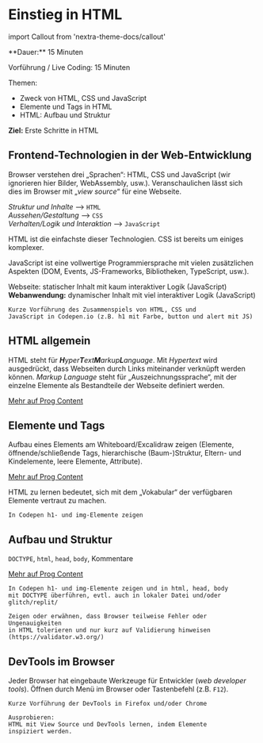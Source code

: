 # Einstieg in HTML

import Callout from 'nextra-theme-docs/callout'

<Callout>
  **Dauer:** 15 Minuten

  Vorführung / Live Coding: 15 Minuten

  Themen:

  - Zweck von HTML, CSS und JavaScript
  - Elemente und Tags in HTML
  - HTML: Aufbau und Struktur

  **Ziel:** Erste Schritte in HTML
</Callout>

## Frontend-Technologien in der Web-Entwicklung

Browser verstehen drei „Sprachen“: HTML, CSS und 
JavaScript (wir ignorieren hier Bilder, WebAssembly, usw.).
Veranschaulichen lässt sich dies im Browser mit 
„_view source_“ für eine Webseite.

_Struktur und Inhalte_ ⟶ `HTML` \
_Aussehen/Gestaltung_ ⟶ `CSS` \
_Verhalten/Logik und Interaktion_ ⟶ `JavaScript`

HTML ist die einfachste dieser Technologien. CSS ist bereits um einiges komplexer.

JavaScript ist eine vollwertige Programmiersprache mit vielen zusätzlichen Aspekten (DOM, Events, JS-Frameworks, Bibliotheken, TypeScript, usw.).

Webseite: statischer Inhalt mit kaum interaktiver Logik (JavaScript) \
**Webanwendung:** dynamischer Inhalt mit viel interaktiver Logik (JavaScript)

```
Kurze Vorführung des Zusammenspiels von HTML, CSS und 
JavaScript in Codepen.io (z.B. h1 mit Farbe, button und alert mit JS)
```

## HTML allgemein

HTML steht für _**H**yper**T**ext**M**arkup**L**anguage_. Mit _Hypertext_ 
wird ausgedrückt, dass Webseiten durch Links miteinander verknüpft 
werden können. _Markup Language_ steht für „Auszeichnungssprache“, mit
der einzelne Elemente als Bestandteile der Webseite definiert werden.

[Mehr auf Prog Content](https://www.progcontent.com/html-kompakt/intro)

## Elemente und Tags

Aufbau eines Elements am Whiteboard/Excalidraw zeigen (Elemente, öffnende/schließende Tags, hierarchische (Baum-)Struktur, Eltern- und Kindelemente,
leere Elemente, Attribute).

[Mehr auf Prog Content](https://www.progcontent.com/html-kompakt/elemente-tags)

<Callout type="warning">
HTML zu lernen bedeutet, sich mit dem „Vokabular“ der 
verfügbaren Elemente vertraut zu machen.
</Callout>

```
In Codepen h1- und img-Elemente zeigen
```

## Aufbau und Struktur

`DOCTYPE`, `html`, `head`, `body`, Kommentare

[Mehr auf Prog Content](https://www.progcontent.com/html-kompakt/aufbau)

```
In Codepen h1- und img-Elemente zeigen und in html, head, body 
mit DOCTYPE überführen, evtl. auch in lokaler Datei und/oder
glitch/replit/
```

```
Zeigen oder erwähnen, dass Browser teilweise Fehler oder Ungenauigkeiten 
in HTML tolerieren und nur kurz auf Validierung hinweisen 
(https://validator.w3.org/)
```


## DevTools im Browser

Jeder Browser hat eingebaute Werkzeuge für Entwickler
(_web developer tools_). Öffnen durch Menü im Browser
oder Tastenbefehl (z.B. `F12`). 

```
Kurze Vorführung der DevTools in Firefox und/oder Chrome
```

```
Ausprobieren:
HTML mit View Source und DevTools lernen, indem Elemente
inspiziert werden.
```

